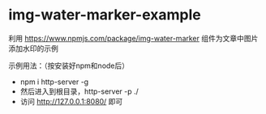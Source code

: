 # img-water-marker-example
利用
https://www.npmjs.com/package/img-water-marker
组件为文章中图片添加水印的示例


示例用法：（按安装好npm和node后）
* npm i http-server -g 
* 然后进入到根目录，http-server -p ./
* 访问
http://127.0.0.1:8080/ 
即可
